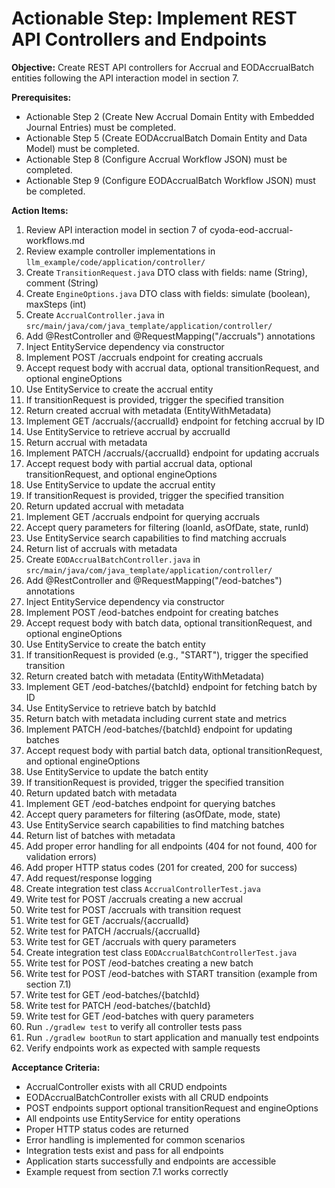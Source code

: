 # Actionable Step: Implement REST API Controllers and Endpoints

**Objective:** Create REST API controllers for Accrual and EODAccrualBatch entities following the API interaction model in section 7.

**Prerequisites:**
- Actionable Step 2 (Create New Accrual Domain Entity with Embedded Journal Entries) must be completed.
- Actionable Step 5 (Create EODAccrualBatch Domain Entity and Data Model) must be completed.
- Actionable Step 8 (Configure Accrual Workflow JSON) must be completed.
- Actionable Step 9 (Configure EODAccrualBatch Workflow JSON) must be completed.

**Action Items:**
1. Review API interaction model in section 7 of cyoda-eod-accrual-workflows.md
2. Review example controller implementations in `llm_example/code/application/controller/`
3. Create `TransitionRequest.java` DTO class with fields: name (String), comment (String)
4. Create `EngineOptions.java` DTO class with fields: simulate (boolean), maxSteps (int)
5. Create `AccrualController.java` in `src/main/java/com/java_template/application/controller/`
6. Add @RestController and @RequestMapping("/accruals") annotations
7. Inject EntityService dependency via constructor
8. Implement POST /accruals endpoint for creating accruals
9. Accept request body with accrual data, optional transitionRequest, and optional engineOptions
10. Use EntityService to create the accrual entity
11. If transitionRequest is provided, trigger the specified transition
12. Return created accrual with metadata (EntityWithMetadata<Accrual>)
13. Implement GET /accruals/{accrualId} endpoint for fetching accrual by ID
14. Use EntityService to retrieve accrual by accrualId
15. Return accrual with metadata
16. Implement PATCH /accruals/{accrualId} endpoint for updating accruals
17. Accept request body with partial accrual data, optional transitionRequest, and optional engineOptions
18. Use EntityService to update the accrual entity
19. If transitionRequest is provided, trigger the specified transition
20. Return updated accrual with metadata
21. Implement GET /accruals endpoint for querying accruals
22. Accept query parameters for filtering (loanId, asOfDate, state, runId)
23. Use EntityService search capabilities to find matching accruals
24. Return list of accruals with metadata
25. Create `EODAccrualBatchController.java` in `src/main/java/com/java_template/application/controller/`
26. Add @RestController and @RequestMapping("/eod-batches") annotations
27. Inject EntityService dependency via constructor
28. Implement POST /eod-batches endpoint for creating batches
29. Accept request body with batch data, optional transitionRequest, and optional engineOptions
30. Use EntityService to create the batch entity
31. If transitionRequest is provided (e.g., "START"), trigger the specified transition
32. Return created batch with metadata (EntityWithMetadata<EODAccrualBatch>)
33. Implement GET /eod-batches/{batchId} endpoint for fetching batch by ID
34. Use EntityService to retrieve batch by batchId
35. Return batch with metadata including current state and metrics
36. Implement PATCH /eod-batches/{batchId} endpoint for updating batches
37. Accept request body with partial batch data, optional transitionRequest, and optional engineOptions
38. Use EntityService to update the batch entity
39. If transitionRequest is provided, trigger the specified transition
40. Return updated batch with metadata
41. Implement GET /eod-batches endpoint for querying batches
42. Accept query parameters for filtering (asOfDate, mode, state)
43. Use EntityService search capabilities to find matching batches
44. Return list of batches with metadata
45. Add proper error handling for all endpoints (404 for not found, 400 for validation errors)
46. Add proper HTTP status codes (201 for created, 200 for success)
47. Add request/response logging
48. Create integration test class `AccrualControllerTest.java`
49. Write test for POST /accruals creating a new accrual
50. Write test for POST /accruals with transition request
51. Write test for GET /accruals/{accrualId}
52. Write test for PATCH /accruals/{accrualId}
53. Write test for GET /accruals with query parameters
54. Create integration test class `EODAccrualBatchControllerTest.java`
55. Write test for POST /eod-batches creating a new batch
56. Write test for POST /eod-batches with START transition (example from section 7.1)
57. Write test for GET /eod-batches/{batchId}
58. Write test for PATCH /eod-batches/{batchId}
59. Write test for GET /eod-batches with query parameters
60. Run `./gradlew test` to verify all controller tests pass
61. Run `./gradlew bootRun` to start application and manually test endpoints
62. Verify endpoints work as expected with sample requests

**Acceptance Criteria:**
- AccrualController exists with all CRUD endpoints
- EODAccrualBatchController exists with all CRUD endpoints
- POST endpoints support optional transitionRequest and engineOptions
- All endpoints use EntityService for entity operations
- Proper HTTP status codes are returned
- Error handling is implemented for common scenarios
- Integration tests exist and pass for all endpoints
- Application starts successfully and endpoints are accessible
- Example request from section 7.1 works correctly


